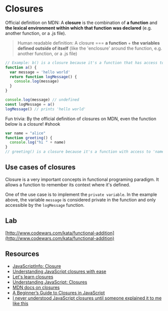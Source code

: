 # Closures

Official definition on MDN: A **closure** is the combination of **a function** and **the lexical environment within which that function was declared** \(e.g. another function, or a .js file\).

> Human readable definition: A closure === **a function** + **the variables defined outside of itself** \(like the 'enclosure' around the function, e.g. another function, or a .js file\)

```javascript
// Example: b() is a closure because it's a function that has access to variable (`message`) outside its function scope
function a() {
  var message = 'hello world'
  return function logMessage() {
    console.log(message)
  }
}

console.log(message) // undefined
const logMessage = a()
logMessage() // prints 'hello world'
```

Fun trivia: By the official definition of closures on MDN, even the function below is a closure! \#shook

```javascript
var name = "alice"
function greeting() {
  console.log("hi " + name)
}
// greeting() is a closure because it's a function with access to 'name', which was defined outside itself
```

## Use cases of closures

Closure is a very important concepts in functional programing paradigm. It allows a function to remember its context where it's defined.

One of the use case is to implement the `private variable`. In the example above, the variable `message` is considered private in the function and only accessible by the `logMessage` function.

## Lab

[http://www.codewars.com/kata/functional-addition](http://www.codewars.com/kata/functional-addition)

## Resources

* [JavaScriptInfo: Closure](http://javascript.info/closure)
* [Understanding JavaScript closures with ease](http://javascriptissexy.com/understand-javascript-closures-with-ease/)
* [Let's learn closures](https://medium.freecodecamp.org/lets-learn-javascript-closures-66feb44f6a44)
* [Understanding JavaScript: Closures](https://hackernoon.com/understanding-javascript-closures-4188edf5ea1b)
* [MDN docs on closures](https://developer.mozilla.org/en-US/docs/Web/JavaScript/Closures)
* [A Beginner’s Guide to Closures in JavaScript](https://blog.bitsrc.io/a-beginners-guide-to-closures-in-javascript-97d372284dda)
* [I never understood JavaScript closures until someone explained it to me like this](https://medium.com/dailyjs/i-never-understood-javascript-closures-9663703368e8)

